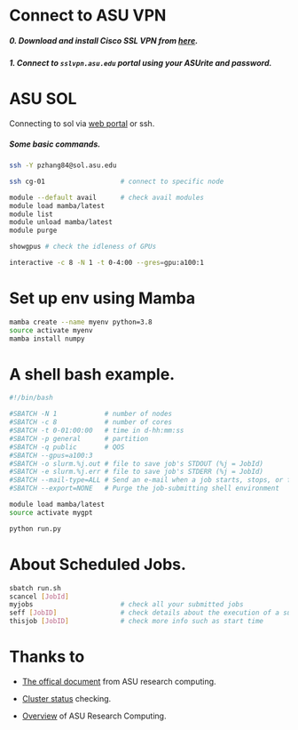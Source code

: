 # Connect to ASU VPN
##### 0. Download and install Cisco SSL VPN from [here](https://sslvpn.asu.edu).

##### 1. Connect to `sslvpn.asu.edu` portal using your ASUrite and password.
##
# ASU SOL 
Connecting to sol via [web portal](http://login.sol.rc.asu.edu/) or ssh.
##### Some basic commands.
```bash
ssh -Y pzhang84@sol.asu.edu 

ssh cg-01                   # connect to specific node

module --default avail      # check avail modules
module load mamba/latest
module list
module unload mamba/latest
module purge

showgpus # check the idleness of GPUs

interactive -c 8 -N 1 -t 0-4:00 --gres=gpu:a100:1
```

# Set up env using Mamba
```bash
mamba create --name myenv python=3.8
source activate myenv
mamba install numpy
```

# A shell bash example.
```bash
#!/bin/bash

#SBATCH -N 1            # number of nodes
#SBATCH -c 8            # number of cores 
#SBATCH -t 0-01:00:00   # time in d-hh:mm:ss
#SBATCH -p general      # partition 
#SBATCH -q public       # QOS
#SBATCH --gpus=a100:3
#SBATCH -o slurm.%j.out # file to save job's STDOUT (%j = JobId)
#SBATCH -e slurm.%j.err # file to save job's STDERR (%j = JobId)
#SBATCH --mail-type=ALL # Send an e-mail when a job starts, stops, or fails
#SBATCH --export=NONE   # Purge the job-submitting shell environment

module load mamba/latest
source activate mygpt

python run.py

```

# About Scheduled Jobs.
```bash
sbatch run.sh
scancel [JobId]
myjobs                      # check all your submitted jobs
seff [JobID]                # check details about the execution of a submitted job
thisjob [JobID]             # check more info such as start time
```

# Thanks to
- [The offical document](https://asurc.atlassian.net/wiki/spaces/RC/pages/1640103978/Sol+Supercomputer) from ASU research computing.

- [Cluster status](https://ood01.sol.rc.asu.edu/pun/sys/sol_status/clusters) checking.

- [Overview](https://asurc.atlassian.net/wiki/spaces/RC/overview) of ASU Research Computing.
